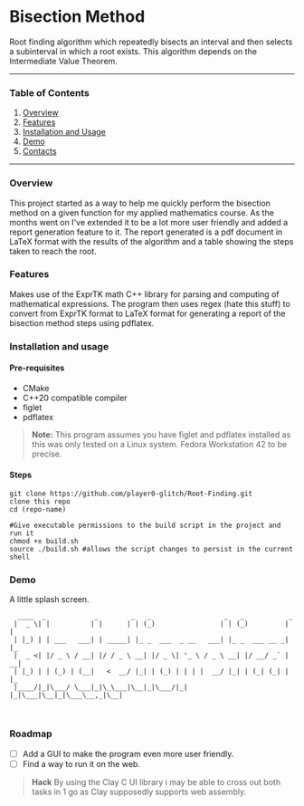 # Bisection Method

Root finding algorithm which repeatedly bisects an interval and then selects a subinterval in which a root exists. This algorithm depends on the Intermediate Value Theorem.

---
### Table of Contents
1. [Overview](#overview)
2. [Features](#features)
3. [Installation and Usage](#installation-and-usage)
4. [Demo](#demo)
5. [Contacts](#contacts)
---
### Overview
This project started as a way to help me quickly perform the bisection method on a given function for my applied mathematics course. As the months went on I've extended it to be a lot more user friendly and added a report generation feature to it. 
The report generated is a pdf document in LaTeX format with the results of the algorithm and a table showing the steps taken to reach the root.

### Features
Makes use of the ExprTK math C++ library for parsing and computing of mathematical expressions.
The program then uses regex (hate this stuff) to convert from ExprTK format to LaTeX format for generating a report of the bisection method steps using pdflatex.

### Installation and usage
#### Pre-requisites
- CMake 
- C++20 compatible compiler
- figlet 
- pdflatex
> **Note:** This program assumes you have figlet and pdflatex installed as this was only tested on a Linux system. Fedora Workstation 42 to be precise.

#### Steps 

```
git clone https://github.com/player0-glitch/Root-Finding.git 
clone this repo
cd (repo-name)

#Give executable permissions to the build script in the project and run it 
chmod +x build.sh
source ./build.sh #allows the script changes to persist in the current shell
```

### Demo
A little splash screen.
```
  ____  _            _        _   _                  _   _           _   
 |  _ \| |          | |      | | (_)                | | (_)         | |  
 | |_) | | ___   ___| | _____| |_ _  ___  _ __   ___| |_ _  ___ __ _| |_ 
 |  _ <| |/ _ \ / __| |/ / _ \ __| |/ _ \| '_ \ / _ \ __| |/ __/ _` | __|
 | |_) | | (_) | (__|   <  __/ |_| | (_) | | | |  __/ |_| | (_| (_| | |_ 
 |____/|_|\___/ \___|_|\_\___|\__|_|\___/|_| |_|\___|\__|_|\___\__,_|\__|
                                                                         
                                                                         
```

### Roadmap
- [ ] Add a GUI to make the program even more user friendly.
- [ ] Find a way to run it on the web.
> **Hack** By using the Clay C UI library i may be able to cross out both tasks in 1 go as Clay supposedly supports web assembly.
